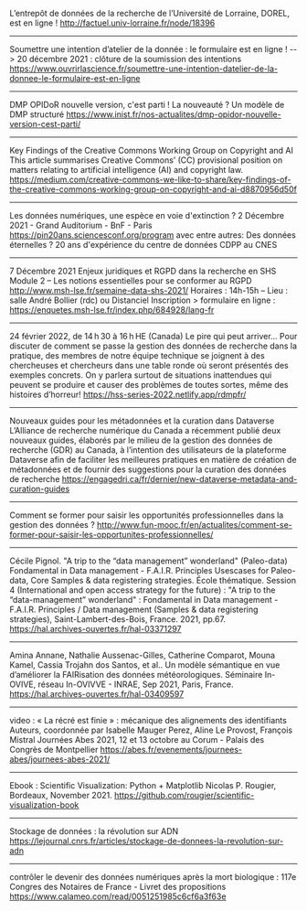 
L’entrepôt de données de la recherche de l’Université de Lorraine, DOREL, est en ligne !
http://factuel.univ-lorraine.fr/node/18396

--------------------

Soumettre une intention d’atelier de la donnée : le formulaire est en ligne !
--> 20 décembre 2021 : clôture de la soumission des intentions
https://www.ouvrirlascience.fr/soumettre-une-intention-datelier-de-la-donnee-le-formulaire-est-en-ligne

--------------------

DMP OPIDoR nouvelle version, c'est parti !
La nouveauté ? Un modèle de DMP structuré
https://www.inist.fr/nos-actualites/dmp-opidor-nouvelle-version-cest-parti/

--------------------

Key Findings of the Creative Commons Working Group on Copyright and AI
This article summarises Creative Commons’ (CC) provisional position on matters relating to artificial intelligence (AI) and copyright law.
https://medium.com/creative-commons-we-like-to-share/key-findings-of-the-creative-commons-working-group-on-copyright-and-ai-d8870956d50f

--------------------

Les données numériques, une espèce en voie d'extinction ?
2 Décembre 2021 - Grand Auditorium - BnF - Paris
https://pin20ans.sciencesconf.org/program
avec entre autres:
    Des données éternelles ? 20 ans d'expérience du centre de données CDPP au CNES

--------------------

7 Décembre 2021
Enjeux juridiques et RGPD dans la recherche en SHS
Module 2 – Les notions essentielles pour se conformer au RGPD
http://www.msh-lse.fr/semaine-data-shs-2021/
Horaires : 14h-15h – Lieu : salle André Bollier (rdc) ou Distanciel
Inscription > formulaire en ligne : https://enquetes.msh-lse.fr/index.php/684928/lang-fr

--------------------

24 février 2022, de 14 h 30 à 16 h HE (Canada)
Le pire qui peut arriver...
Pour discuter de comment se passe la gestion des données de recherche dans la pratique, des membres de notre équipe technique se joignent à des chercheuses et chercheurs dans une table ronde où seront présentés des exemples concrets. On y parlera surtout de situations inattendues qui peuvent se produire et causer des problèmes de toutes sortes, même des histoires d’horreur!
https://hss-series-2022.netlify.app/rdmpfr/

--------------------

Nouveaux guides pour les métadonnées et la curation dans Dataverse
L’Alliance de recherche numérique du Canada a récemment publié deux nouveaux guides, élaborés par le milieu de la gestion des données de recherche (GDR) au Canada, à l’intention des utilisateurs de la plateforme Dataverse afin de faciliter les meilleures pratiques en matière de création de métadonnées et de fournir des suggestions pour la curation des données de recherche
https://engagedri.ca/fr/dernier/new-dataverse-metadata-and-curation-guides

--------------------

Comment se former pour saisir les opportunités professionnelles dans la gestion des données ?
http://www.fun-mooc.fr/en/actualites/comment-se-former-pour-saisir-les-opportunites-professionnelles/

--------------------

Cécile Pignol. "A trip to the “data management” wonderland" (Paleo-data) Fondamental in Data management - F.A.I.R. Principles Usescases for Paleo-data, Core Samples & data registering strategies. École thématique. Session 4 (International and open access strategy for the future) : "A trip to the “data-management” wonderland" : Fondamental in Data management - F.A.I.R. Principles / Data management (Samples & data registering strategies), Saint-Lambert-des-Bois, France. 2021, pp.67.
https://hal.archives-ouvertes.fr/hal-03371297

--------------------

Amina Annane, Nathalie Aussenac-Gilles, Catherine Comparot, Mouna Kamel, Cassia Trojahn dos Santos, et al.. Un modèle sémantique en vue d’améliorer la FAIRisation des données météorologiques. Séminaire In-OVIVE, réseau In-OVIVVE - INRAE, Sep 2021, Paris, France.
https://hal.archives-ouvertes.fr/hal-03409597

--------------------

video : « La récré est finie » : mécanique des alignements des identifiants Auteurs, coordonnée par Isabelle Mauger Perez, Aline Le Provost, François Mistral
Journées Abes 2021, 12 et 13 octobre au Corum - Palais des Congrès de Montpellier
https://abes.fr/evenements/journees-abes/journees-abes-2021/

--------------------

Ebook : Scientific Visualization: Python + Matplotlib
Nicolas P. Rougier, Bordeaux, November 2021.
https://github.com/rougier/scientific-visualization-book

--------------------

Stockage de données : la révolution sur ADN
https://lejournal.cnrs.fr/articles/stockage-de-donnees-la-revolution-sur-adn

--------------------

contrôler le devenir des données numériques après la mort biologique : 117e Congres des Notaires de France - Livret des propositions
https://www.calameo.com/read/0051251985c6cf6a3f63e
